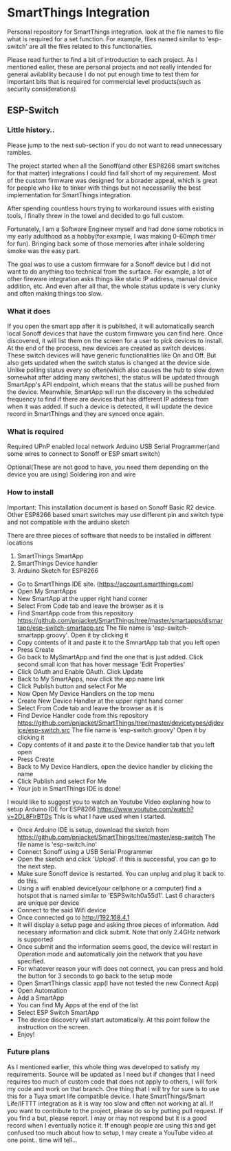 # SmartThings Integration

Personal repository for SmartThings integration. look at the file names to file what is required for a set function. For example, files named similar to 'esp-switch' are all the files related to this functionalties.

Please read further to find a bit of introduction to each project. As I mentioned ealier, these are personal projects and not really intended for general avilabllity because I do not put enough time to test them for important bits that is required for commercial level products(such as security considerations)

## ESP-Switch
### Little history..
Please jump to the next sub-section if you do not want to read unnecessary rambles.

The project started when all the Sonoff(and other ESP8266 smart switches for that matter) integrations I could find fall short of my requirement. Most of the custom firmware was designed for a borader appeal, which is great for people who like to tinker with things but not necessariliy the best implementation for SmartThings integration.

After spending countless hours trying to workaround issues with existing tools, I finally threw in the towel and decided to go full custom.

Fortunately, I am a Software Engineer myself and had done some robotics in my early adulthood as a hobby(for example, I was making 0-60mph timer for fun). Bringing back some of those memories after inhale soldering smoke was the easy part.

The goal was to use a custom firmware for a Sonoff device but I did not want to do anything too technical from the surface. For example, a lot of other fireware integration asks things like static IP address, manual device addition, etc. And even after all that, the whole status update is very clunky and often making things too slow.

### What it does
If you open the smart app after it is published, it will automatically search local Sonoff devices that have the custom firmware you can find here. Once discovered, it will list them on the screen for a user to pick devices to install. At the end of the process, new devices are created as switch devices.
These switch devices will have generic functionalities like On and Off. But also gets updated when the switch status is changed at the device side. Unlike polling status every so often(which also causes the hub to slow down somewhat after adding many switches), the status will be updated through SmartApp's API endpoint, which means that the status will be pushed from the device.
Meanwhile, SmartApp will run the discovery in the scheduled frequency to find if there are devices that has different IP address from when it was added. If such a device is detected, it will update the device record in SmartThings and they are synced once again.

### What is required
Required
  UPnP enabled local network
  Arduino
  USB Serial Programmer(and some wires to connect to Sonoff or ESP smart switch)

Optional(These are not good to have, you need them depending on the device you are using)
  Soldering iron and wire


### How to install
Important: This installation document is based on Sonoff Basic R2 device. Other ESP8266 based smart switches may use different pin and switch type and not compatible with the arduino sketch

There are three pieces of software that needs to be installed in different locations
1) SmartThings SmartApp
2) SmartThings Device handler
3) Arduino Sketch for ESP8266

- Go to SmartThings IDE site. (https://account.smartthings.com)
- Open My SmartApps
- New SmartApp at the upper right hand corner
- Select From Code tab and leave the browser as it is
- Find SmartApp code from this repository https://github.com/pnjacket/SmartThings/tree/master/smartapps/djsmartapp/esp-switch-smartapp.src The file name is 'esp-switch-smartapp.groovy'. Open it by clicking it
- Copy contents of it and paste it to the SmnartApp tab that you left open
- Press Create
- Go back to MySmartApp and find the one that is just added. Click second small icon that has hover message 'Edit Properties'
- Click OAuth and Enable OAuth. Click Update
- Back to My SmartApps, now click the app name link
- Click Publish button and select For Me
- Now Open My Device Handlers on the top menu
- Create New Device Handler at the upper right hand corner
- Select From Code tab and leave the browser as it is
- Find Device Handler code from this repository https://github.com/pnjacket/SmartThings/tree/master/devicetypes/djdevice/esp-switch.src The file name is 'esp-switch.groovy' Open it by clicking it
- Copy contents of it and paste it to the Device handler tab that you left open
- Press Create
- Back to My Device Handlers, open the device handler by clicking the name
- Click Publish and select For Me
- Your job in SmartThings IDE is done!

I would like to suggest you to watch an Youtube Video explaning how to setup Arduino IDE for ESP8266
https://www.youtube.com/watch?v=2DL8FlrBTDs This is what I have used when I started.

- Once Arduino IDE is setup, download the sketch from https://github.com/pnjacket/SmartThings/tree/master/esp-switch The file name is 'esp-switch.ino'
- Connect Sonoff using a USB Serial Programmer
- Open the sketch and click 'Upload'. if this is successful, you can go to the next step.
- Make sure Sonoff device is restarted. You can unplug and plug it back to do this.
- Using a wifi enabled device(your cellphone or a computer) find a hotspot that is named similar to 'ESPSwitch0a55d1'. Last 6 characters are unique per device
- Connect to the said Wifi device
- Once connected go to http://192.168.4.1
- It will display a setup page and asking three pieces of information. Add necessary information and click submit. Note that only 2.4GHz network is supported
- Once submit and the information seems good, the device will restart in Operation mode and automatically join the network that you have specified.
- For whatever reason your wifi does not connect, you can press and hold the button for 3 seconds to go back to the setup mode
- Open SmartThings classic app(I have not tested the new Connect App)
- Open Automation
- Add a SmartApp
- You can find My Apps at the end of the list
- Select ESP Switch SmartApp
- The device discovery will start automatically. At this point follow the instruction on the screen.
- Enjoy!

### Future plans
As I mentioned earlier, this whole thing was developed to satisfy my requirements. Source will be updated as I need but if changes that I need requires too much of custom code that does not apply to others, I will fork my code and work on that branch. One thing that I will try for sure is to use this for a Tuya smart life compatible device. I hate SmartThings/Smart Life/IFTTT integration as it is way too slow and often not working at all.
If you want to contribute to the project, please do so by putting pull request.
If you find a but, please report. I may or may not respond but it is a good record when I eventually notice it.
If enough people are using this and get confused too much about how to setup, I may create a YouTube video at one point.. time will tell...
